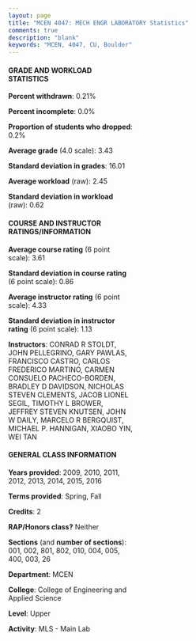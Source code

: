 ```yaml
---
layout: page
title: "MCEN 4047: MECH ENGR LABORATORY Statistics"
comments: true
description: "blank"
keywords: "MCEN, 4047, CU, Boulder"
--- 
```

<head>
<script src="https://ajax.googleapis.com/ajax/libs/jquery/2.1.3/jquery.min.js"></script>
<script src="https://dl.dropboxusercontent.com/s/pc42nxpaw1ea4o9/highcharts.js?dl=0"></script>
<!-- <script src="../assets/js/highcharts.js"></script> -->
<style type="text/css">@font-face {
	font-family: "Bebas Neue";
	src: url(https://www.filehosting.org/file/details/544349/BebasNeue%20Regular.otf) format("opentype");
	}
	h1.Bebas { 
		font-family: "Bebas Neue", Verdana, Tahoma;
	}
</style>
</head>
<body>
	<div id="container" style="float: right; width: 45%; height: 88%; margin-left: 2.5%; margin-right: 2.5%;"></div>
	<script language="JavaScript">
		$(document).ready(function() {
		var chart = {type: 'column'};
		var title = {text: 'Grade Distribution'};
		var xAxis = {categories: ['A','B','C','D','F'],crosshair: true};
		var yAxis = {min: 0,title: {text: 'Percentage'}};
		var tooltip = {headerFormat: '<center><b><span style="font-size:20px">{point.key}</span></b></center>',
		               pointFormat: '<td style="padding:0"><b>{point.y:.1f}%</b></td>',
		               footerFormat: '</table>',shared: true,useHTML: true};
		var plotOptions = {column: {pointPadding: 0.0,borderWidth: 0}};  
		var credits = {enabled: false};var series= [{name: 'Percent',data: [48.69,45.78,5.42,0.1,0.0,]}];
		var json = {};
		json.chart = chart;
		json.title = title;
		json.tooltip = tooltip;
		json.xAxis = xAxis;
		json.yAxis = yAxis;  
		json.series = series;
		json.plotOptions = plotOptions;  
		json.credits = credits;
		$('#container').highcharts(json);
	});
	</script>
</body>
			   
#### GRADE AND WORKLOAD STATISTICS

**Percent withdrawn**: 0.21%

**Percent incomplete**: 0.0%

**Proportion of students who dropped**: 0.2%

**Average grade** (4.0 scale): 3.43

**Standard deviation in grades**: 16.01

**Average workload** (raw): 2.45

**Standard deviation in workload** (raw): 0.62

#### COURSE AND INSTRUCTOR RATINGS/INFORMATION

**Average course rating** (6 point scale): 3.61

**Standard deviation in course rating** (6 point scale): 0.86

**Average instructor rating** (6 point scale): 4.33

**Standard deviation in instructor rating** (6 point scale): 1.13

**Instructors**: CONRAD R STOLDT, JOHN PELLEGRINO, GARY PAWLAS, FRANCISCO CASTRO, CARLOS FREDERICO MARTINO, CARMEN CONSUELO PACHECO-BORDEN, BRADLEY D DAVIDSON, NICHOLAS STEVEN CLEMENTS, JACOB LIONEL SEGIL, TIMOTHY L BROWER, JEFFREY STEVEN KNUTSEN, JOHN W DAILY, MARCELO R BERGQUIST, MICHAEL P. HANNIGAN, XIAOBO YIN, WEI TAN

#### GENERAL CLASS INFORMATION

**Years provided**: 2009, 2010, 2011, 2012, 2013, 2014, 2015, 2016

**Terms provided**: Spring, Fall

**Credits**: 2

**RAP/Honors class?** Neither

**Sections** (and **number of sections**): 001, 002, 801, 802, 010, 004, 005, 400, 003, 26

**Department**: MCEN

**College**: College of Engineering and Applied Science

**Level**: Upper

**Activity**: MLS - Main Lab